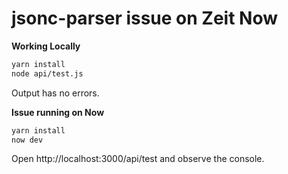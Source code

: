 # jsonc-parser issue on Zeit Now

**Working Locally**

```sh
yarn install
node api/test.js
```

Output has no errors.

**Issue running on Now**

```sh
yarn install
now dev
```

Open http://localhost:3000/api/test and observe the console.
